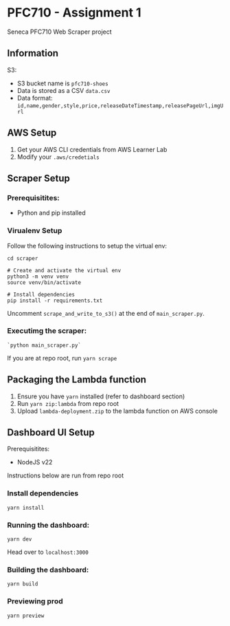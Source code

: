 # PFC710 - Assignment 1

Seneca PFC710 Web Scraper project

## Information

S3:
- S3 bucket name is `pfc710-shoes`
- Data is stored as a CSV `data.csv`
- Data format: `id,name,gender,style,price,releaseDateTimestamp,releasePageUrl,imgUrl`


## AWS Setup

1. Get your AWS CLI credentials from AWS Learner Lab
2. Modify your `.aws/credetials`

## Scraper Setup

### Prerequisitites:
- Python and pip installed

### Virualenv Setup
Follow the following instructions to setup the virtual env:
```bin\bash
cd scraper

# Create and activate the virtual env
python3 -m venv venv
source venv/bin/activate

# Install dependencies
pip install -r requirements.txt
```

Uncomment `scrape_and_write_to_s3()` at the end of `main_scraper.py`.

### Executimg the scraper:
```
`python main_scraper.py`
```

If you are at repo root, run `yarn scrape`

## Packaging the Lambda function

1. Ensure you have `yarn` installed (refer to dashboard section)
2. Run `yarn zip:lambda` from repo root
3. Upload `lambda-deployment.zip` to the lambda function on AWS console

## Dashboard UI Setup

Prerequisitites:
- NodeJS v22

Instructions below are run from repo root

### Install dependencies
```
yarn install
```

### Running the dashboard:
```
yarn dev
```

Head over to `localhost:3000`

### Building the dashboard:
```
yarn build
```

### Previewing prod
```
yarn preview
```
